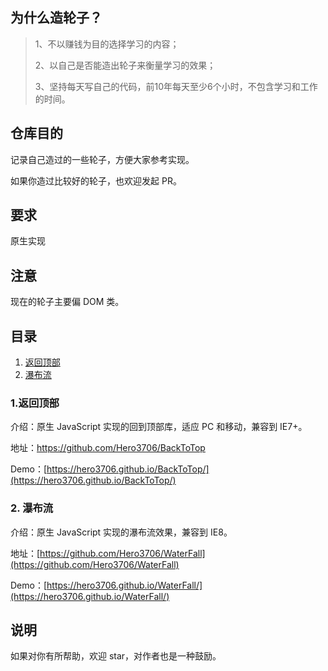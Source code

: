 
## 为什么造轮子？



> 
> 1、不以赚钱为目的选择学习的内容；
> 
> 2、以自己是否能造出轮子来衡量学习的效果；
> 
> 3、坚持每天写自己的代码，前10年每天至少6个小时，不包含学习和工作的时间。
> 


## 仓库目的

记录自己造过的一些轮子，方便大家参考实现。

如果你造过比较好的轮子，也欢迎发起 PR。

## 要求

原生实现

## 注意

现在的轮子主要偏 DOM 类。

## 目录

1. [返回顶部](#1返回顶部)
2. [瀑布流](#2瀑布流)

### 1.返回顶部

介绍：原生 JavaScript 实现的回到顶部库，适应 PC 和移动，兼容到 IE7+。

地址：[https://github.com/Hero3706/BackToTop
](https://github.com/Hero3706/BackToTop)

Demo：[https://hero3706.github.io/BackToTop/](https://hero3706.github.io/BackToTop/)

### 2. 瀑布流

介绍：原生 JavaScript 实现的瀑布流效果，兼容到 IE8。

地址：[https://github.com/Hero3706/WaterFall](https://github.com/Hero3706/WaterFall)

Demo：[https://hero3706.github.io/WaterFall/](https://hero3706.github.io/WaterFall/)

## 说明

如果对你有所帮助，欢迎 star，对作者也是一种鼓励。
